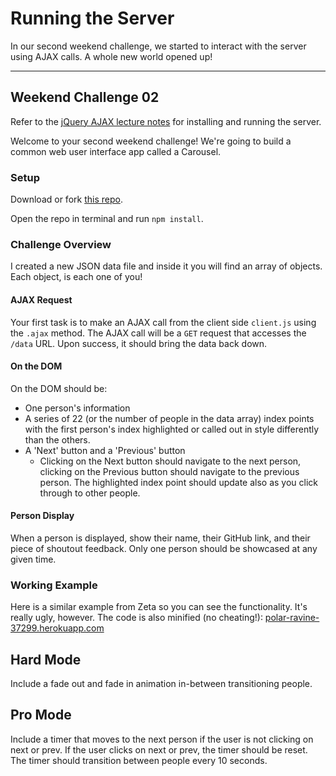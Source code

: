 # Running the Server

In our second weekend challenge, we started to interact with the server using AJAX calls. A whole new world opened up!

---

## Weekend Challenge 02

Refer to the [jQuery AJAX lecture notes](https://github.com/kdszafranski/prime-ajax-intro) for installing and running the server.

Welcome to your second weekend challenge! We're going to build a common web user interface app called a Carousel.

### Setup

Download or fork [this repo](https://github.com/kdszafranski/sigma_weekend2_start/).

Open the repo in terminal and run `npm install`.

### Challenge Overview

I created a new JSON data file and inside it you will find an array of objects. Each object, is each one of you!

#### AJAX Request

Your first task is to make an AJAX call from the client side `client.js` using the `.ajax` method. The AJAX call will be a `GET` request that accesses the `/data` URL. Upon success, it should bring the data back down.

#### On the DOM

On the DOM should be:

- One person's information
- A series of 22 (or the number of people in the data array) index points with the first person's index highlighted or called out in style differently than the others.
- A 'Next' button and a 'Previous' button
  - Clicking on the Next button should navigate to the next person, clicking on the Previous button should navigate to the previous person. The highlighted index point should update also as you click through to other people.

#### Person Display

When a person is displayed, show their name, their GitHub link, and their piece of shoutout feedback. Only one person should be showcased at any given time.

### Working Example

Here is a similar example from Zeta so you can see the functionality. It's really ugly, however. The code is also minified (no cheating!): [polar-ravine-37299.herokuapp.com](https://polar-ravine-37299.herokuapp.com/)

## Hard Mode

Include a fade out and fade in animation in-between transitioning people.

## Pro Mode

Include a timer that moves to the next person if the user is not clicking on next or prev. If the user clicks on next or prev, the timer should be reset. The timer should transition between people every 10 seconds.
